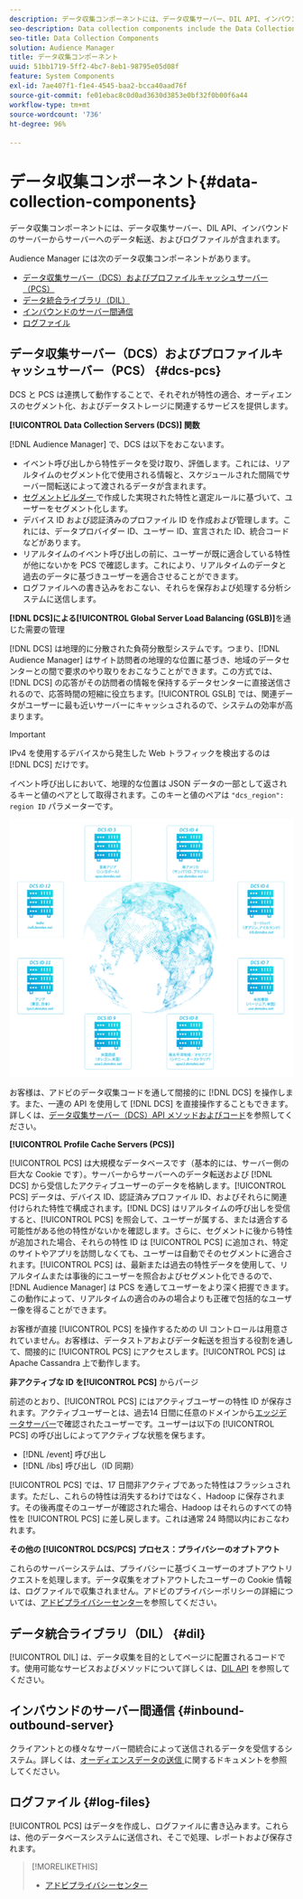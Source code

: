 ```yaml
---
description: データ収集コンポーネントには、データ収集サーバー、DIL API、インバウンドのサーバーからサーバーへのデータ転送、およびログファイルが含まれます。
seo-description: Data collection components include the Data Collection Servers, the DIL API, inbound server-to-server data transfers, and log files.
seo-title: Data Collection Components
solution: Audience Manager
title: データ収集コンポーネント
uuid: 51bb1719-5ff2-4bc7-8eb1-98795e05d08f
feature: System Components
exl-id: 7ae407f1-f1e4-4545-baa2-bcca40aad76f
source-git-commit: fe01ebac8c0d0ad3630d3853e0bf32f0b00f6a44
workflow-type: tm+mt
source-wordcount: '736'
ht-degree: 96%

---
```


# データ収集コンポーネント{#data-collection-components}

データ収集コンポーネントには、データ収集サーバー、DIL API、インバウンドのサーバーからサーバーへのデータ転送、およびログファイルが含まれます。

<!-- 

c_compcollect.xml

 -->

Audience Manager には次のデータ収集コンポーネントがあります。

* [データ収集サーバー（DCS）およびプロファイルキャッシュサーバー（PCS）](../../reference/system-components/components-data-collection.md#dcs-pcs)
* [データ統合ライブラリ（DIL）](../../reference/system-components/components-data-collection.md#dil)
* [インバウンドのサーバー間通信](../../reference/system-components/components-data-collection.md#inbound-outbound-server)
* [ログファイル](../../reference/system-components/components-data-collection.md#log-files)

## データ収集サーバー（DCS）およびプロファイルキャッシュサーバー（PCS） {#dcs-pcs}

DCS と PCS は連携して動作することで、それぞれが特性の適合、オーディエンスのセグメント化、およびデータストレージに関連するサービスを提供します。

**[!UICONTROL Data Collection Servers (DCS)] 関数**

[!DNL Audience Manager] で、DCS は以下をおこないます。

* イベント呼び出しから特性データを受け取り、評価します。これには、リアルタイムのセグメント化で使用される情報と、スケジュールされた間隔でサーバー間転送によって渡されるデータが含まれます。
* [&#x200B; セグメントビルダー &#x200B;](../../features/segments/segment-builder.md) で作成した実現された特性と選定ルールに基づいて、ユーザーをセグメント化します。
* デバイス ID および認証済みのプロファイル ID を作成および管理します。これには、データプロバイダー ID、ユーザー ID、宣言された ID、統合コードなどがあります。
* リアルタイムのイベント呼び出しの前に、ユーザーが既に適合している特性が他にないかを PCS で確認します。これにより、リアルタイムのデータと過去のデータに基づきユーザーを適合させることができます。
* ログファイルへの書き込みをおこない、それらを保存および処理する分析システムに送信します。

**[!DNL DCS]による[!UICONTROL Global Server Load Balancing (GSLB)]**&#x200B;を通じた需要の管理

[!DNL DCS] は地理的に分散された負荷分散型システムです。つまり、[!DNL Audience Manager] はサイト訪問者の地理的な位置に基づき、地域のデータセンターとの間で要求のやり取りをおこなうことができます。この方式では、[!DNL DCS] の応答がその訪問者の情報を保持するデータセンターに直接送信されるので、応答時間の短縮に役立ちます。[!UICONTROL GSLB] では、関連データがユーザーに最も近いサーバーにキャッシュされるので、システムの効率が高まります。

>[!IMPORTANT]
>
>IPv4 を使用するデバイスから発生した Web トラフィックを検出するのは [!DNL DCS] だけです。

イベント呼び出しにおいて、地理的な位置は JSON データの一部として返されるキーと値のペアとして取得されます。このキーと値のペアは `"dcs_region": region ID` パラメーターです。

![](assets/dcs-map.png)

お客様は、アドビのデータ収集コードを通して間接的に [!DNL DCS] を操作します。また、一連の API を使用して [!DNL DCS] を直接操作することもできます。詳しくは、[データ収集サーバー（DCS）API メソッドおよびコード](../../api/dcs-intro/dcs-event-calls/dcs-event-calls.md)を参照してください。

**[!UICONTROL Profile Cache Servers (PCS)]**

[!UICONTROL PCS] は大規模なデータベースです（基本的には、サーバー側の巨大な Cookie です）。サーバーからサーバーへのデータ転送および [!DNL DCS] から受信したアクティブユーザーのデータを格納します。[!UICONTROL PCS] データは、デバイス ID、認証済みプロファイル ID、およびそれらに関連付けられた特性で構成されます。[!DNL DCS] はリアルタイムの呼び出しを受信すると、[!UICONTROL PCS] を照会して、ユーザーが属する、または適合する可能性がある他の特性がないかを確認します。さらに、セグメントに後から特性が追加された場合、それらの特性 ID は [!UICONTROL PCS] に追加され、特定のサイトやアプリを訪問しなくても、ユーザーは自動でそのセグメントに適合されます。[!UICONTROL PCS] は、最新または過去の特性データを使用して、リアルタイムまたは事後的にユーザーを照合およびセグメント化できるので、[!DNL Audience Manager] は PCS を通してユーザーをより深く把握できます。この動作によって、リアルタイムの適合のみの場合よりも正確で包括的なユーザー像を得ることができます。

お客様が直接 [!UICONTROL PCS] を操作するための UI コントロールは用意されていません。お客様は、データストアおよびデータ転送を担当する役割を通して、間接的に [!UICONTROL PCS] にアクセスします。[!UICONTROL PCS] は Apache Cassandra 上で動作します。

**非アクティブな ID を[!UICONTROL PCS]** からパージ

前述のとおり、[!UICONTROL PCS] にはアクティブユーザーの特性 ID が保存されます。アクティブユーザーとは、過去14 日間に任意のドメインから[エッジデータサーバー](../../reference/system-components/components-edge.md)で確認されたユーザーです。ユーザーは以下の [!UICONTROL PCS] の呼び出しによってアクティブな状態を保ちます。

* [!DNL /event] 呼び出し
* [!DNL /ibs] 呼び出し（ID 同期）

<!-- 

Removed /dpm calls from the bulleted list. /dpm calls have been deprecated.

 -->

[!UICONTROL PCS] では、17 日間非アクティブであった特性はフラッシュされます。ただし、これらの特性は消失するわけではなく、Hadoop に保存されます。その後再度そのユーザーが確認された場合、Hadoop はそれらのすべての特性を [!UICONTROL PCS] に差し戻します。これは通常 24 時間以内におこなわれます。

**その他の [!UICONTROL DCS/PCS] プロセス：プライバシーのオプトアウト**

これらのサーバーシステムは、プライバシーに基づくユーザーのオプトアウトリクエストを処理します。データ収集をオプトアウトしたユーザーの Cookie 情報は、ログファイルで収集されません。アドビのプライバシーポリシーの詳細については、[アドビプライバシーセンター](https://www.adobe.com/jp/privacy/experience-cloud.html)を参照してください。

## データ統合ライブラリ（DIL） {#dil}

[!UICONTROL DIL] は、データ収集を目的としてページに配置されるコードです。使用可能なサービスおよびメソッドについて詳しくは、[DIL API](../../dil/dil-overview.md) を参照してください。

## インバウンドのサーバー間通信 {#inbound-outbound-server}

クライアントとの様々なサーバー間統合によって送信されるデータを受信するシステム。詳しくは、[&#x200B; オーディエンスデータの送信 &#x200B;](/help/using/integration/sending-audience-data/real-time-data-integration/real-time-tech-specs.md) に関するドキュメントを参照してください。

## ログファイル {#log-files}

[!UICONTROL PCS] はデータを作成し、ログファイルに書き込みます。これらは、他のデータベースシステムに送信され、そこで処理、レポートおよび保存されます。

>[!MORELIKETHIS]
>
>* [アドビプライバシーセンター](https://www.adobe.com/jp/privacy.html)
